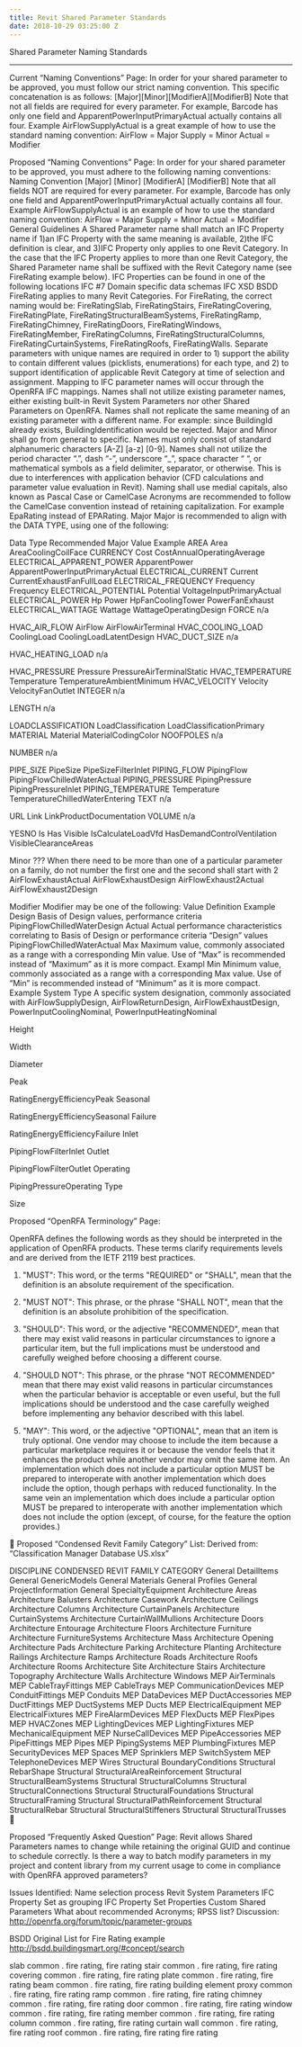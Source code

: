 ```yaml
---
title: Revit Shared Parameter Standards
date: 2018-10-29 03:25:00 Z
---
```


Shared Parameter Naming Standards

____

Current “Naming Conventions” Page:
In order for your shared parameter to be approved, you must follow our strict naming convention. This specific concatenation is as follows:
[Major][Minor][ModifierA][ModifierB]
Note that not all fields are required for every parameter. For example, Barcode has only one field and ApparentPowerInputPrimaryActual actually contains all four.
Example
AirFlowSupplyActual is a great example of how to use the standard naming convention:
AirFlow = Major
Supply = Minor
Actual = Modifier


Proposed “Naming Conventions” Page:
In order for your shared parameter to be approved, you must adhere to the following naming conventions: 
Naming Convention
[Major] [Minor] [ModifierA] [ModifierB]
Note that all fields NOT are required for every parameter. For example, Barcode has only one field and ApparentPowerInputPrimaryActual actually contains all four.
Example
AirFlowSupplyActual is an example of how to use the standard naming convention:
AirFlow = Major
Supply = Minor
Actual = Modifier
General Guidelines
A Shared Parameter name shall match an IFC Property name if 1)an IFC Property with the same meaning is available, 2)the IFC definition is clear, and 3)IFC Property only applies to one Revit Category. In the case that the IFC Property applies to more than one Revit Category, the Shared Parameter name shall be suffixed with the Revit Category name (see FireRating example below).
IFC Properties can be found in one of the following locations
IFC #7 Domain specific data schemas
IFC XSD 
BSDD
FireRating applies to many Revit Categories. For FireRating, the correct naming would be: FireRatingSlab, FireRatingStairs, FireRatingCovering, FireRatingPlate, FireRatingStructuralBeamSystems, FireRatingRamp, FireRatingChimney, FireRatingDoors, FireRatingWindows, FireRatingMember, FireRatingColumns, FireRatingStructuralColumns, FireRatingCurtainSystems, FireRatingRoofs, FireRatingWalls.
Separate parameters with unique names are required in order to 1) support the ability to contain different values (picklists, enumerations) for each type, and 2) to support identification of applicable Revit Category at time of selection and assignment. Mapping to IFC parameter names will occur through the OpenRFA IFC mappings.
Names shall not utilize existing parameter names, either existing built-in Revit System Parameters nor other Shared Parameters on OpenRFA.
Names shall not replicate the same meaning of an existing parameter with a different name.
For example: since BuildingId already exists, BuildingIdentification would be rejected.
Major and Minor shall go from general to specific.
Names must only consist of standard alphanumeric characters [A-Z] [a-z] [0-9]. 
Names shall not utilize the period character “.”, dash “-”, underscore “_”, space character “ “, or mathematical symbols as a field delimiter, separator, or otherwise. This is due to interferences with application behavior (CFD calculations and parameter value evaluation in Revit).
Naming shall use medial capitals, also known as Pascal Case or CamelCase
Acronyms are recommended to follow the CamelCase convention instead of retaining capitalization. For example EpaRating instead of EPARating.
Major
Major is recommended to align with the DATA TYPE, using one of the following:

Data Type
Recommended Major Value
Example
AREA
Area
AreaCoolingCoilFace
CURRENCY
Cost
CostAnnualOperatingAverage
ELECTRICAL_APPARENT_POWER
ApparentPower
ApparentPowerInputPrimaryActual
ELECTRICAL_CURRENT
Current
CurrentExhaustFanFullLoad
ELECTRICAL_FREQUENCY
Frequency
Frequency
ELECTRICAL_POTENTIAL
Potential
VoltageInputPrimaryActual
ELECTRICAL_POWER
Hp
Power
HpFanCoolingTower
PowerFanExhaust
ELECTRICAL_WATTAGE
Wattage
WattageOperatingDesign
FORCE
n/a


HVAC_AIR_FLOW
AirFlow
AirFlowAirTerminal
HVAC_COOLING_LOAD
CoolingLoad
CoolingLoadLatentDesign
HVAC_DUCT_SIZE
n/a


HVAC_HEATING_LOAD
n/a


HVAC_PRESSURE
Pressure
PressureAirTerminalStatic
HVAC_TEMPERATURE
Temperature
TemperatureAmbientMinimum
HVAC_VELOCITY
Velocity
VelocityFanOutlet
INTEGER
n/a


LENGTH
n/a


LOADCLASSIFICATION
LoadClassification
LoadClassificationPrimary
MATERIAL
Material
MaterialCodingColor
NOOFPOLES
n/a


NUMBER
n/a


PIPE_SIZE
PipeSize
PipeSizeFilterInlet
PIPING_FLOW
PipingFlow
PipingFlowChilledWaterActual
PIPING_PRESSURE
PipingPressure
PipingPressureInlet
PIPING_TEMPERATURE
Temperature
TemperatureChilledWaterEntering
TEXT
n/a


URL
Link
LinkProductDocumentation
VOLUME
n/a


YESNO
Is 
Has
Visible
IsCalculateLoadVfd
HasDemandControlVentilation
VisibleClearanceAreas

Minor
???
When there need to be more than one of a particular parameter on a family, do not number the first one and the second shall start with 2
AirFlowExhaustActual
AirFlowExhaustDesign
AirFlowExhaust2Actual
AirFlowExhaust2Design

Modifier
Modifier may be one of the following:
Value
Definition
Example
Design
Basis of Design values, performance criteria
PipingFlowChilledWaterDesign
Actual
Actual performance characteristics correlating to Basis of Design or performance criteria “Design” values
PipingFlowChilledWaterActual
Max
Maximum value, commonly associated as a range with a corresponding Min value. Use of “Max” is recommended instead of “Maximum” as it is more compact.
Exampl
Min
Minimum value, commonly associated as a range with a corresponding Max value. Use of “Min” is recommended instead of “Minimum” as it is more compact.
Example
System Type
A specific system designation, commonly associated with 
AirFlowSupplyDesign, AirFlowReturnDesign, AirFlowExhaustDesign,
PowerInputCoolingNominal,
PowerInputHeatingNominal


Height




Width




Diameter




Peak


RatingEnergyEfficiencyPeak
Seasonal


RatingEnergyEfficiencySeasonal
Failure


RatingEnergyEfficiencyFailure
Inlet


PipingFlowFilterInlet
Outlet


PipingFlowFilterOutlet
Operating


PipingPressureOperating
Type




Size




Proposed “OpenRFA Terminology” Page:

OpenRFA defines the following words as they should be interpreted in the application of OpenRFA products. These terms clarify requirements levels and are derived from the IETF 2119 best practices.

1. "MUST": This word, or the terms "REQUIRED" or "SHALL", mean that the definition is an absolute requirement of the specification.

2. "MUST NOT": This phrase, or the phrase "SHALL NOT", mean that the definition is an absolute prohibition of the specification.

3. "SHOULD": This word, or the adjective "RECOMMENDED", mean that there may exist valid reasons in particular circumstances to ignore a particular item, but the full implications must be understood and carefully weighed before choosing a different course.

4. "SHOULD NOT": This phrase, or the phrase "NOT RECOMMENDED" mean that there may exist valid reasons in particular circumstances when the particular behavior is acceptable or even useful, but the full implications should be understood and the case carefully weighed before implementing any behavior described with this label.

5. "MAY": This word, or the adjective "OPTIONAL", mean that an item is truly optional. One vendor may choose to include the item because a particular marketplace requires it or because the vendor feels that it enhances the product while another vendor may omit the same item. An implementation which does not include a particular option MUST be prepared to interoperate with another implementation which does include the option, though perhaps with reduced functionality. In the same vein an implementation which does include a particular option MUST be prepared to interoperate with another implementation which  does not include the option (except, of course, for the feature the option provides.)



Proposed “Condensed Revit Family Category” List:
Derived from: “Classification Manager Database US.xlsx”

DISCIPLINE
CONDENSED REVIT FAMILY CATEGORY
General
DetailItems
General
GenericModels
General
Materials
General
Profiles
General
ProjectInformation
General
SpecialtyEquipment
Architecture
Areas
Architecture
Balusters
Architecture
Casework
Architecture
Ceilings
Architecture
Columns
Architecture
CurtainPanels
Architecture
CurtainSystems
Architecture
CurtainWallMullions
Architecture
Doors
Architecture
Entourage
Architecture
Floors
Architecture
Furniture
Architecture
FurnitureSystems
Architecture
Mass
Architecture
Opening
Architecture
Pads
Architecture
Parking
Architecture
Planting
Architecture
Railings
Architecture
Ramps
Architecture
Roads
Architecture
Roofs
Architecture
Rooms
Architecture
Site
Architecture
Stairs
Architecture
Topography
Architecture
Walls
Architecture
Windows
MEP
AirTerminals
MEP
CableTrayFittings
MEP
CableTrays
MEP
CommunicationDevices
MEP
ConduitFittings
MEP
Conduits
MEP
DataDevices
MEP
DuctAccessories
MEP
DuctFittings
MEP
DuctSystems
MEP
Ducts
MEP
ElectricalEquipment
MEP
ElectricalFixtures
MEP
FireAlarmDevices
MEP
FlexDucts
MEP
FlexPipes
MEP
HVACZones
MEP
LightingDevices
MEP
LightingFixtures
MEP
MechanicalEquipment
MEP
NurseCallDevices
MEP
PipeAccessories
MEP
PipeFittings
MEP
Pipes
MEP
PipingSystems
MEP
PlumbingFixtures
MEP
SecurityDevices
MEP
Spaces
MEP
Sprinklers
MEP
SwitchSystem
MEP
TelephoneDevices
MEP
Wires
Structural
BoundaryConditions
Structural
RebarShape
Structural
StructuralAreaReinforcement
Structural
StructuralBeamSystems
Structural
StructuralColumns
Structural
StructuralConnections
Structural
StructuralFoundations
Structural
StructuralFraming
Structural
StructuralPathReinforcement
Structural
StructuralRebar
Structural
StructuralStiffeners
Structural
StructuralTrusses


Proposed “Frequently Asked Question” Page:
Revit allows Shared Parameters names to change while retaining the original GUID and continue to schedule correctly.
Is there a way to batch modify parameters in my project and content library from my current usage to come in compliance with OpenRFA approved parameters?



Issues Identified:
Name selection process
Revit System Parameters
IFC Property Set as grouping
IFC Property Set Properties
Custom Shared Parameters
What about recommended Acronyms; RPSS list?
Discussion:
http://openrfa.org/forum/topic/parameter-groups



BSDD Original List for Fire Rating example
http://bsdd.buildingsmart.org/#concept/search 

slab common . fire rating, fire rating
stair common . fire rating, fire rating
covering common . fire rating, fire rating
plate common . fire rating, fire rating
beam common . fire rating, fire rating
building element proxy common . fire rating, fire rating
ramp common . fire rating, fire rating
chimney common . fire rating, fire rating
door common . fire rating, fire rating
window common . fire rating, fire rating
member common . fire rating, fire rating
column common . fire rating, fire rating
curtain wall common . fire rating, fire rating
roof common . fire rating, fire rating
fire rating
